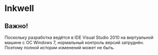 # Inkwell
## Важно!
Поскольку разработка ведётся в IDE Visual Studio 2010 на виртуальной машине с ОС Windows 7, нормальный контроль версий затруднён. Поэтому полной истории изменений может не быть.
